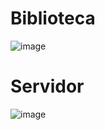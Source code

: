 # Biblioteca

![image](https://github.com/FCUP-SE-24/arduinos/assets/73991168/30d37020-700b-4795-9522-32c0e0cfc2e7)


# Servidor
![image](https://github.com/FCUP-SE-24/arduinos/assets/73991168/1a455f25-9743-42ef-b23b-a59315109c5c)
